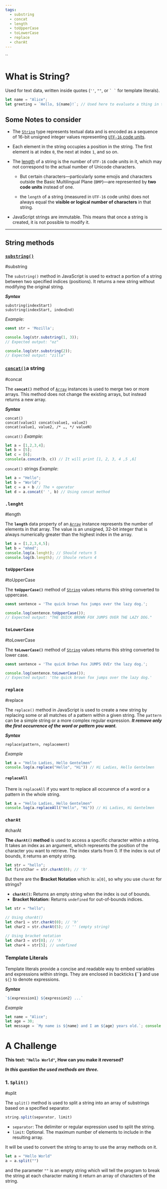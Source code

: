 ```yaml
---
tags:
  - substring
  - concat
  - length
  - toUpperCase
  - toLowerCase
  - replace
  - charAt
---
```

``
# What is String?

Used for text data, written inside quotes (`''`, `""`, or `` ` ` `` for template literals).

```js
let name = "Alice"; 
let greeting = `Hello, ${name}!`; // Used here to evaluate a thing in the middle of a string
```

## Some Notes to consider

- The [`String`](https://developer.mozilla.org/en-US/docs/Web/JavaScript/Reference/Global_Objects/String) type represents textual data and is encoded as a sequence of 16-bit unsigned integer values representing [`UTF-16` code units](https://developer.mozilla.org/en-US/docs/Web/JavaScript/Reference/Global_Objects/String#utf-16_characters_unicode_code_points_and_grapheme_clusters).

- Each element in the string occupies a position in the string. The first element is at index `0`, the next at index `1`, and so on.

- The [length](https://developer.mozilla.org/en-US/docs/Web/JavaScript/Reference/Global_Objects/String/length) of a string is the number of `UTF-16` code units in it, which may not correspond to the actual number of Unicode characters.

	- But certain characters—particularly some emojis and characters outside the Basic Multilingual Plane (`BMP`)—are represented by **two code units** instead of one.
	
	- the `length` of a string (measured in `UTF-16` code units) does not always equal the **visible or logical number of characters** in that string.

- JavaScript strings are immutable. This means that once a string is created, it is not possible to modify it.
---

## String methods

### [`substring()`](https://developer.mozilla.org/en-US/docs/Web/JavaScript/Reference/Global_Objects/String/substring)
#substring 

The `substring()` method in JavaScript is used to extract a portion of a string between two specified indices (positions). It returns a new string without modifying the original string.

***Syntax***
```
substring(indexStart)
substring(indexStart, indexEnd)
```

*Example:*
```js
const str = 'Mozilla';

console.log(str.substring(1, 3));
// Expected output: "oz"

console.log(str.substring(2));
// Expected output: "zilla"
```

### [`concat()`](https://developer.mozilla.org/en-US/docs/Web/JavaScript/Reference/Global_Objects/String/concat)a string
#concat 

The **`concat()`** method of [`Array`](https://developer.mozilla.org/en-US/docs/Web/JavaScript/Reference/Global_Objects/Array) instances is used to merge two or more arrays. This method does not change the existing arrays, but instead returns a new array.

***Syntax***
```
concat() 
concat(value1) concat(value1, value2) 
concat(value1, value2, /* …, */ valueN)
```

`concat()` *Example*:
```js
let a = [1,2,3,4];
let b = [5];
let c = [6];
console(a.concat(b, c)) // It will print [1, 2, 3, 4 ,5 ,6]
```

`concat()` strings *Example*:
```js
let a = "Hello";
let b = "World";
let c = a + b // The + operator
let d = a.concat(' ', b) // Using concat method
```

### `.lenght`
#length 

The **`length`** data property of an [`Array`](https://developer.mozilla.org/en-US/docs/Web/JavaScript/Reference/Global_Objects/Array) instance represents the number of elements in that array. The value is an unsigned, 32-bit integer that is always numerically greater than the highest index in the array.

```js
let a = [1,2,3,4,5];
let b = "mhmd";
console.log(a.lenght); // Should return 5
console.log(b.length); // Shoule return 4
```

### `toUpperCase`
#toUpperCase

The **`toUpperCase()`** method of [`String`](https://developer.mozilla.org/en-US/docs/Web/JavaScript/Reference/Global_Objects/String) values returns this string converted to uppercase.
```js
const sentence = 'The quick brown fox jumps over the lazy dog.';

console.log(sentence.toUpperCase());
// Expected output: "THE QUICK BROWN FOX JUMPS OVER THE LAZY DOG."
```

### `toLowerCase`
#toLowerCase

The **`toLowerCase()`** method of [`String`](https://developer.mozilla.org/en-US/docs/Web/JavaScript/Reference/Global_Objects/String) values returns this string converted to lower case.
```js
const sentence = 'The quicK BrOwn Fox JUMPS OVEr the lazy dog.';

console.log(sentence.toLowerCase());
// Expected output: 'the quick brown fox jumps over the lazy dog.'
```

### `replace`
#replace

The `replace()` method in JavaScript is used to create a new string by replacing some or all matches of a pattern within a given string. The `pattern` can be a simple string or a more complex regular expression. ***It remove only the first occurrence of the word or pattern you want.*** 

***Syntax***
```
replace(pattern, replacement)
```

*Example*
```js
let a = "Hello Ladies, Hello Gentelmen"
console.log(a.replace("Hello", "Hi")) // Hi Ladies, Hello Gentelmen
```

#### `replaceAll`

There is `replaceAll` if you want to replace all occurence of a word or a pattern in the whole string.
```js
let a = "Hello Ladies, Hello Gentelmen"
console.log(a.replaceAll("Hello", "Hi")) // Hi Ladies, Hi Gentelmen
```

### `charAt`
#charAt

**The `charAt()` method** is used to access a specific character within a string. It takes an index as an argument, which represents the position of the character you want to retrieve. The index starts from 0. If the index is out of bounds, it returns an empty string.
```js
let str = "hello"; 
let firstChar = str.charAt(0); // 'h'
```

But there are the **Bracket Notation** which is: `a[0]`, so why you use `charAt` for strings?
- **`charAt()`:** Returns an empty string when the index is out of bounds.
- **Bracket Notation:** Returns `undefined` for out-of-bounds indices.

```js
let str = "hello";

// Using charAt()
let char1 = str.charAt(0); // 'h'
let char2 = str.charAt(5); // '' (empty string)

// Using bracket notation
let char3 = str[0]; // 'h'
let char4 = str[5]; // undefined
```

### **Template Literals**

Template literals provide a concise and readable way to embed variables and expressions within strings. They are enclosed in backticks **(\`\`)** and use `${}` to denote expressions.

***Syntax***
```js
`${expression1} ${expression2} ...`
```

*Example*
```js
let name = "Alice"; 
let age = 30; 
let message = `My name is ${name} and I am ${age} years old.`; console.log(message); // Output: My name is Alice and I am 30 years old.
```

# A Challenge

**This text: `"Hello World"`, How can you make it reversed?**

***In this question  the used methods  are three.***

### 1. `Split()`
#split

The `split()` method is used to split a string into an array of substrings based on a specified separator.
```js
string.split(separator, limit)
```
- `separator`: The delimiter or regular expression used to split the string.
- `limit`: Optional. The maximum number of elements to include in the resulting array.

It will be used to convert the string to array to use the array methods on it.
```js
let a = "Hello World"
a = a.split("")
```
and the parameter `""` is an empty string which will tell the program to break the string at each character making it return an array of characters of the string.


